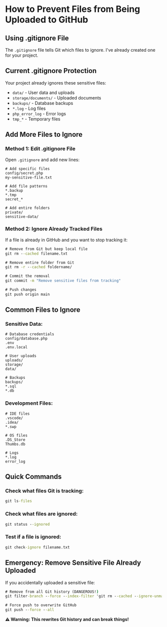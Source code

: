 # How to Prevent Files from Being Uploaded to GitHub

## Using .gitignore File

The `.gitignore` file tells Git which files to ignore. I've already created one for your project.

## Current .gitignore Protection

Your project already ignores these sensitive files:
- `data/` - User data and uploads
- `storage/documents/` - Uploaded documents
- `backups/` - Database backups
- `*.log` - Log files
- `php_error_log` - Error logs
- `tmp_*` - Temporary files

## Add More Files to Ignore

### Method 1: Edit .gitignore File
Open `.gitignore` and add new lines:
```
# Add specific files
config/secret.php
my-sensitive-file.txt

# Add file patterns
*.backup
*.tmp
secret_*

# Add entire folders
private/
sensitive-data/
```

### Method 2: Ignore Already Tracked Files
If a file is already in GitHub and you want to stop tracking it:

```cmd
# Remove from Git but keep local file
git rm --cached filename.txt

# Remove entire folder from Git
git rm -r --cached foldername/

# Commit the removal
git commit -m "Remove sensitive files from tracking"

# Push changes
git push origin main
```

## Common Files to Ignore

### Sensitive Data:
```
# Database credentials
config/database.php
.env
.env.local

# User uploads
uploads/
storage/
data/

# Backups
backups/
*.sql
*.db
```

### Development Files:
```
# IDE files
.vscode/
.idea/
*.swp

# OS files
.DS_Store
Thumbs.db

# Logs
*.log
error_log
```

## Quick Commands

### Check what files Git is tracking:
```cmd
git ls-files
```

### Check what files are ignored:
```cmd
git status --ignored
```

### Test if a file is ignored:
```cmd
git check-ignore filename.txt
```

## Emergency: Remove Sensitive File Already Uploaded

If you accidentally uploaded a sensitive file:

```cmd
# Remove from all Git history (DANGEROUS!)
git filter-branch --force --index-filter 'git rm --cached --ignore-unmatch sensitive-file.txt' --prune-empty --tag-name-filter cat -- --all

# Force push to overwrite GitHub
git push --force --all
```

**⚠️ Warning: This rewrites Git history and can break things!**